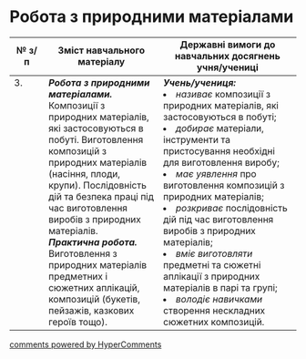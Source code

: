 <div id="hypercomments_widget" class="js-hypercomments-widget invisible"></div>

# Робота з природними матеріалами

<table>
  <tr>
    <td width="12%" align="center"><b>№ з/п</b></td>
    <td width="40%" align="center"><b>Зміст навчального матеріалу</b></td>
    <td width="60%" align="center"><b>Державні вимоги до навчальних досягнень учня/учениці</b></td>
  </tr>
<tbody>
  <tr>
    <td width="12%" style="vertical-align:top !important;">
3.</td>
    <td width="40%" style="vertical-align:top !important;">
<b><i>Робота з природними матеріалами.</i></b> Композиції з природних матеріалів, які застосовуються в побуті. Виготовлення композицій з природних матеріалів (насіння, плоди, крупи). Послідовність дій та безпека праці під час виготовлення виробів з природних матеріалів. <br>
<b><i>Практична робота.</i></b> <br>
Виготовлення з природних матеріалів предметних і сюжетних аплікацій, композицій (букетів, пейзажів, казкових героїв тощо).
<br>
</td>
    <td width="60%" style="vertical-align:top !important;">
<i><b>Учень/учениця:</b></i><br>
<li><i>називає</i> композиції з природних матеріалів, які застосовуються в побуті;</li>
<li><i>добирає</i> матеріали, інструменти та пристосування необхідні для виготовлення виробу;</li>
<li><i>має уявлення</i> про виготовлення композицій з природних матеріалів; </li>
<li><i>розкриває</i> послідовність дій під час виготовлення виробів з природних матеріалів;</li>
<li><i>вміє виготовляти</i> предметні та сюжетні аплікації з  природних матеріалів в парі та групі;</li>
<li><i>володіє навичками</i> створення нескладних сюжетних композицій.</li>
</td>
  </tr>
</tbody>
</table>

<div class="js-hypercomments-container">
<a href="http://hypercomments.com" class="hc-link" title="comments widget">comments powered by HyperComments</a>
</div>